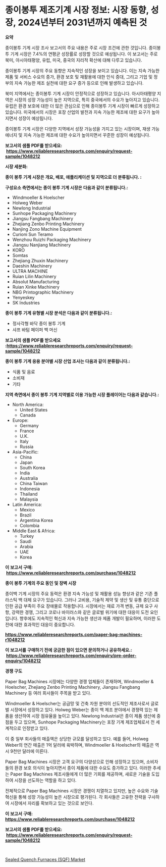 <p><h1>종이봉투 제조기계 시장 정보: 시장 동향, 성장, 2024년부터 2031년까지 예측된 것</h1></p><p><strong>요약</strong></p>
<p><p>종이봉투 기계 시장 조사 보고서의 주요 내용은 주로 시장 조건에 관한 것입니다. 종이봉투 기계 시장은 7.4%의 연평균 성장률로 성장할 것으로 예상됩니다. 이 보고서는 주로 북미, 아시아태평양, 유럽, 미국, 중국의 지리적 확산에 대해 다루고 있습니다.</p><p>종이봉투 기계 시장의 주요 동향은 지속적인 성장을 보이고 있습니다. 이는 지속 가능한 제품 및 서비스 수요의 증가, 환경 보호 및 재활용에 대한 인식 증대, 그리고 기업 및 정부의 지속 가능한 제조 실천에 대한 요구 증가 등으로 인해 발생하고 있습니다.</p><p>북미 지역에서는 종이봉투 기계 시장이 안정적으로 성장하고 있습니다. 아시아태평양 지역은 시장의 성장 가능성이 높은 지역으로, 특히 중국에서의 수요가 높아지고 있습니다. 유럽은 환경 보호에 대한 더 많은 관심으로 인해 종이봉투 기계 시장이 빠르게 성장하고 있습니다. 미국에서의 시장은 포장 산업의 발전과 지속 가능한 제조에 대한 요구가 높아지면서 성장이 예상됩니다.</p><p>종이봉투 기계 시장은 다양한 지역에서 성장 가능성을 가지고 있는 시장이며, 재생 가능 에너지 및 지속 가능한 제조에 대한 수요가 높아지면서 꾸준한 성장이 예상됩니다.</p></p>
<p><strong>보고서의 샘플 PDF를 받으세요: &nbsp;<a href="https://www.reliableresearchreports.com/enquiry/request-sample/1048212">https://www.reliableresearchreports.com/enquiry/request-sample/1048212</a></strong></p>
<p><strong>시장 세분화:</strong></p>
<p><strong> 종이 봉투 기계 시장은 개요, 배포, 애플리케이션 및 지역으로 더 분류됩니다. :</strong></p>
<p><strong>구성요소 측면에서는 종이 봉투 기계 시장은 다음과 같이 분류됩니다.:</strong></p>
<p><ul><li>Windmoeller & Hoelscher</li><li>Holweg Weber</li><li>Newlong Industrial</li><li>Sunhope Packaging Machinery</li><li>Jiangsu Fangbang Machinery</li><li>Zhejiang Zenbo Printing Machinery</li><li>Nanjing Zono Machine Equipment</li><li>Curioni Sun Teramo</li><li>Wenzhou Ruizhi Packaging Machinery</li><li>Jiangsu Nanjiang Machinery</li><li>KORO</li><li>Somtas</li><li>Zhejiang Zhuxin Machinery</li><li>Daeshin Machinery</li><li>ULTRA MACHINE</li><li>Ruian Lilin Machinery</li><li>Absolut Manufacturing</li><li>Ruian Xinke Machinery</li><li>NBG Printographic Machinery</li><li>Yenyeskey</li><li>SK Industries</li></ul></p>
<p><strong> 종이 봉투 기계 유형별 시장 분석은 다음과 같이 분류됩니다.:</strong></p>
<p><ul><li>정사각형 바닥 종이 봉투 기계</li><li>샤프 바텀 페이퍼 백 머신</li></ul></p>
<p><strong>보고서의 샘플 PDF를 받으세요 :<a href="https://www.reliableresearchreports.com/enquiry/request-sample/1048212">https://www.reliableresearchreports.com/enquiry/request-sample/1048212</a></strong></p>
<p><strong> 종이 봉투 기계 응용 분야별 시장 산업 조사는 다음과 같이 분류됩니다.:</strong></p>
<p><ul><li>식품 및 음료</li><li>소비재</li><li>기타</li></ul></p>
<p><strong>지역 측면에서 종이 봉투 기계 지역별로 이용 가능한 시장 플레이어는 다음과 같습니다.:</strong></p>
<p><ul>
    <li>
        North America:
        <ul>
            <li>United States</li>
            <li>Canada</li>
        </ul>
    </li>
    <li>
        Europe:
        <ul>
            <li>Germany</li>
            <li>France</li>
            <li>U.K.</li>
            <li>Italy</li>
            <li>Russia</li>
        </ul>
    </li>
    <li>
        Asia-Pacific:
        <ul>
            <li>China</li>
            <li>Japan</li>
            <li>South Korea</li>
            <li>India</li>
            <li>Australia</li>
            <li>China Taiwan</li>
            <li>Indonesia</li>
            <li>Thailand</li>
            <li>Malaysia</li>
        </ul>
    </li>
    <li>
        Latin America:
        <ul>
            <li>Mexico</li>
            <li>Brazil</li>
            <li>Argentina Korea</li>
            <li>Colombia</li>
        </ul>
    </li>
    <li>
        Middle East & Africa:
        <ul>
            <li>Turkey</li>
            <li>Saudi</li>
            <li>Arabia</li>
            <li>UAE</li>
            <li>Korea</li>
        </ul>
    </li>
    </ul></p>
<p><strong>이 보고서 구매: &nbsp;<a href="https://www.reliableresearchreports.com/purchase/1048212">https://www.reliableresearchreports.com/purchase/1048212</a></strong></p>
<p><strong>종이 봉투 기계의 주요 동인 및 장벽 시장</strong></p>
<p><p>종이백 기계 시장의 주요 동력은 환경 지속 가능성 및 재활용 성능 향상과 같은 기존 플라스틱 백 대체 요구가 있습니다. 그러나 고비용, 기술적 제약 및 생산 및 유통 중단으로 인한 공급 부족이 주요 장애물로 작용합니다. 시장에서는 재료 가격 변동, 규제 요구 사항, 강력한 경쟁, 그리고 코로나 바이러스와 같은 글로벌 위기에 대한 대응이 도전 요인입니다. 향후에도 지속적인 혁신과 지속 가능한 생산과 제품 개발이 필요하며, 이러한 도전에 대한 효과적인 대응이 중요합니다.</p></p>
<p><strong><a href="https://www.reliableresearchreports.com/paper-bag-machines-r1048212">https://www.reliableresearchreports.com/paper-bag-machines-r1048212</a></strong></p>
<p><strong>이 보고서를 구매하기 전에 궁금한 점이 있으면 문의하거나 공유하세요.: &nbsp;<a href="https://www.reliableresearchreports.com/enquiry/pre-order-enquiry/1048212">https://www.reliableresearchreports.com/enquiry/pre-order-enquiry/1048212</a></strong></p>
<p><strong>경쟁 구도</strong></p>
<p><p>Paper Bag Machines 시장에는 다양한 경쟁 업체들이 존재하며, Windmoeller & Hoelscher, Zhejiang Zenbo Printing Machinery, Jiangsu Fangbang Machinery 등 여러 회사들이 주목을 받고 있다.</p><p>Windmoeller & Hoelscher는 공급망 및 건축 자원 분야의 선도적인 제조사로서 글로벌 시장에서 성장하고 있다. Holweg Weber는 종이 백 제조 분야에서 경쟁력 있는 제품을 생산하여 시장 점유율을 높이고 있다. Newlong Industrial은 종이 제품 생산에 중점을 두고 있으며, Sunhope Packaging Machinery는 포장 기계 제조업체로서 전 세계적으로 인정받고 있다.</p><p>이 중 일부 회사들의 매출액은 상당한 규모를 달성하고 있다. 예를 들어, Holweg Weber의 연간 매출은 1억 달러에 육박하며, Windmoeller & Hoelscher의 매출은 역시 9천만 달러에 이른다.</p><p>Paper Bag Machines 시장은 고객 요구의 다양성으로 인해 성장하고 있으며, 소비자들의 환경 보호 의식이 높아지면서 종이 제품에 대한 수요도 증가하고 있다. 이러한 추세는 Paper Bag Machines 제조사들에게 더 많은 기회를 제공하며, 새로운 기술을 도입하여 시장을 선도하는 역할을 하고 있다.</p><p>전체적으로 Paper Bag Machines 시장은 경쟁이 치열하고 있지만, 높은 수요와 기술 혁신을 통해 성장 가능성이 높은 시장으로 평가된다. 각 회사들은 고유한 전략을 구사하여 시장에서 자리를 확보하고 있는 것으로 보인다.</p></p>
<p><strong>이 보고서 구매: &nbsp; <a href="https://www.reliableresearchreports.com/purchase/1048212">https://www.reliableresearchreports.com/purchase/1048212</a></strong></p>
<p><strong>보고서의 샘플 PDF를 받으세요: &nbsp;<a href="https://www.reliableresearchreports.com/enquiry/request-sample/1048212">https://www.reliableresearchreports.com/enquiry/request-sample/1048212</a></strong><strong></strong></p>
<p>&nbsp;</p>
<p><p><a href="https://github.com/Sinjinluong3e0awx2m195k76/Market-Research-Report-List-2/blob/main/sealed-quench-furnaces-sqf-market.md">Sealed Quench Furnaces (SQF) Market</a></p></p>